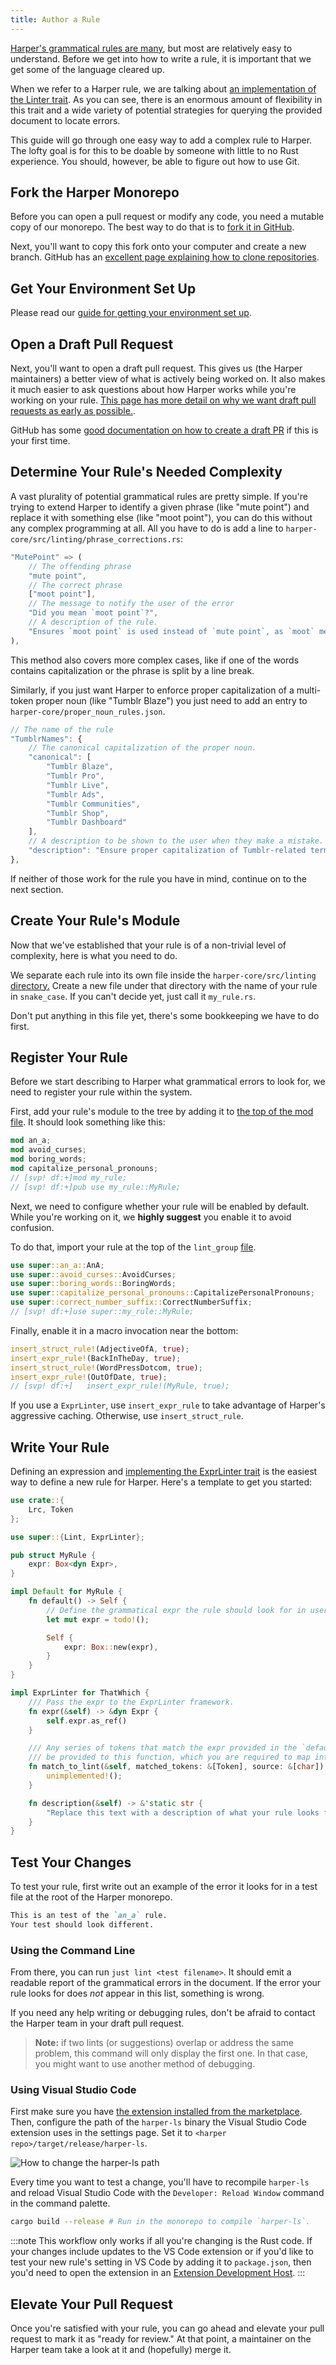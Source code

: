 ```yaml
---
title: Author a Rule
---
```


[Harper's grammatical rules are many](../rules), but most are relatively easy to understand.
Before we get into how to write a rule, it is important that we get some of the language cleared up.

When we refer to a Harper rule, we are talking about [an implementation of the Linter trait](https://docs.rs/harper-core/latest/harper_core/linting/trait.Linter.html).
As you can see, there is an enormous amount of flexibility in this trait and a wide variety of potential strategies for querying the provided document to locate errors.

This guide will go through one easy way to add a complex rule to Harper.
The lofty goal is for this to be doable by someone with little to no Rust experience.
You should, however, be able to figure out how to use Git.

## Fork the Harper Monorepo

Before you can open a pull request or modify any code, you need a mutable copy of our monorepo.
The best way to do that is to [fork it in GitHub](https://github.com/Automattic/harper/fork).

Next, you'll want to copy this fork onto your computer and create a new branch.
GitHub has an [excellent page explaining how to clone repositories](https://docs.github.com/en/repositories/creating-and-managing-repositories/cloning-a-repository).

## Get Your Environment Set Up

Please read our [guide for getting your environment set up](./environment).

## Open a Draft Pull Request

Next, you'll want to open a draft pull request.
This gives us (the Harper maintainers) a better view of what is actively being worked on.
It also makes it much easier to ask questions about how Harper works while you're working on your rule.
[This page has more detail on why we want draft pull requests as early as possible.](https://elijahpotter.dev/articles/never_wait).

GitHub has some [good documentation on how to create a draft PR](https://docs.github.com/en/pull-requests/collaborating-with-pull-requests/proposing-changes-to-your-work-with-pull-requests/creating-a-pull-request-from-a-fork) if this is your first time.

## Determine Your Rule's Needed Complexity

A vast plurality of potential grammatical rules are pretty simple.
If you're trying to extend Harper to identify a given phrase (like "mute point") and replace it with something else (like "moot point"), you can do this without any complex programming at all.
All you have to do is add a line to `harper-core/src/linting/phrase_corrections.rs`:

```rust
"MutePoint" => (
    // The offending phrase
    "mute point",
    // The correct phrase
    ["moot point"],
    // The message to notify the user of the error
    "Did you mean `moot point`?",
    // A description of the rule.
    "Ensures `moot point` is used instead of `mute point`, as `moot` means debatable or irrelevant."
),
```

This method also covers more complex cases, like if one of the words contains capitalization or the phrase is split by a line break.

Similarly, if you just want Harper to enforce proper capitalization of a multi-token proper noun (like "Tumblr Blaze") you just need to add an entry to `harper-core/proper_noun_rules.json`.

```javascript
// The name of the rule
"TumblrNames": {
    // The canonical capitalization of the proper noun.
	"canonical": [
		"Tumblr Blaze",
		"Tumblr Pro",
		"Tumblr Live",
		"Tumblr Ads",
		"Tumblr Communities",
		"Tumblr Shop",
		"Tumblr Dashboard"
	],
    // A description to be shown to the user when they make a mistake.
	"description": "Ensure proper capitalization of Tumblr-related terms."
},
```

If neither of those work for the rule you have in mind, continue on to the next section.

## Create Your Rule's Module

Now that we've established that your rule is of a non-trivial level of complexity, here is what you need to do.

We separate each rule into its own file inside the `harper-core/src/linting` [directory.](https://github.com/Automattic/harper/tree/master/harper-core/src/linting)
Create a new file under that directory with the name of your rule in `snake_case`.
If you can't decide yet, just call it `my_rule.rs`.

Don't put anything in this file yet, there's some bookkeeping we have to do first.

## Register Your Rule

Before we start describing to Harper what grammatical errors to look for, we need to register your rule within the system.

First, add your rule's module to the tree by adding it to [the top of the mod file](https://github.com/Automattic/harper/blob/master/harper-core/src/linting/mod.rs).
It should look something like this:

```rust title="harper-core/src/linting/mod.rs"
mod an_a;
mod avoid_curses;
mod boring_words;
mod capitalize_personal_pronouns;
// [svp! df:+]mod my_rule;
// [svp! df:+]pub use my_rule::MyRule;
```

Next, we need to configure whether your rule will be enabled by default.
While you're working on it, we **highly suggest** you enable it to avoid confusion.

To do that, import your rule at the top of the `lint_group` [file](https://github.com/Automattic/harper/blob/master/harper-core/src/linting/mod.rs).

```rust title="harper-core/src/linting/lint_group.rs"
use super::an_a::AnA;
use super::avoid_curses::AvoidCurses;
use super::boring_words::BoringWords;
use super::capitalize_personal_pronouns::CapitalizePersonalPronouns;
use super::correct_number_suffix::CorrectNumberSuffix;
// [svp! df:+]use super::my_rule::MyRule;
```

Finally, enable it in a macro invocation near the bottom:

```rust title="harper-core/src/linting/lint_group.rs"
insert_struct_rule!(AdjectiveOfA, true);
insert_expr_rule!(BackInTheDay, true);
insert_struct_rule!(WordPressDotcom, true);
insert_expr_rule!(OutOfDate, true);
// [svp! df:+]   insert_expr_rule!(MyRule, true);
```

If you use a `ExprLinter`, use `insert_expr_rule` to take advantage of Harper's aggressive caching.
Otherwise, use `insert_struct_rule`.

## Write Your Rule

Defining an expression and [implementing the ExprLinter trait](https://docs.rs/harper-core/latest/harper_core/linting/trait.ExprLinter.html) is the easiest way to define a new rule for Harper.
Here's a template to get you started:

```rust title="my_rule.rs"
use crate::{
    Lrc, Token
};

use super::{Lint, ExprLinter};

pub struct MyRule {
    expr: Box<dyn Expr>,
}

impl Default for MyRule {
    fn default() -> Self {
        // Define the grammatical expr the rule should look for in user text.
        let mut expr = todo!();

        Self {
            expr: Box::new(expr),
        }
    }
}

impl ExprLinter for ThatWhich {
    /// Pass the expr to the ExprLinter framework.
    fn expr(&self) -> &dyn Expr {
        self.expr.as_ref()
    }

    /// Any series of tokens that match the expr provided in the `default()` method above will
    /// be provided to this function, which you are required to map into a [`Lint`] object.
    fn match_to_lint(&self, matched_tokens: &[Token], source: &[char]) -> Option<Lint> {
        unimplemented!();
    }

    fn description(&self) -> &'static str {
        "Replace this text with a description of what your rule looks for."
    }
}
```

## Test Your Changes

To test your rule, first write out an example of the error it looks for in a test file at the root of the Harper monorepo.

```markdown title="test.md"
This is an test of the `an_a` rule.
Your test should look different.
```

### Using the Command Line

From there, you can run `just lint <test filename>`.
It should emit a readable report of the grammatical errors in the document.
If the error your rule looks for does _not_ appear in this list, something is wrong.

If you need any help writing or debugging rules, don't be afraid to contact the Harper team in your draft pull request.

> **Note:** if two lints (or suggestions) overlap or address the same problem, this command will only display the first one.
> In that case, you might want to use another method of debugging.

### Using Visual Studio Code

First make sure you have [the extension installed from the marketplace](https://marketplace.visualstudio.com/items?itemName=elijah-potter.harper).
Then, configure the path of the `harper-ls` binary the Visual Studio Code extension uses in the settings page.
Set it to `<harper repo>/target/release/harper-ls`.

![How to change the `harper-ls` path](/images/vscode_harper_path.webp)

Every time you want to test a change, you'll have to recompile `harper-ls` and reload Visual Studio Code with the `Developer: Reload Window` command in the command palette.

```bash
cargo build --release # Run in the monorepo to compile `harper-ls`.
```

:::note
This workflow only works if all you're changing is the Rust code. If your changes include updates to the VS Code extension or if you'd like to test your new rule's setting in VS Code by adding it to `package.json`, then you'd need to open the extension in an [Extension Development Host](./visual-studio-code#Running-the-Extension).
:::

## Elevate Your Pull Request

Once you're satisfied with your rule, you can go ahead and elevate your pull request to mark it as "ready for review."
At that point, a maintainer on the Harper team take a look at it and (hopefully) merge it.
